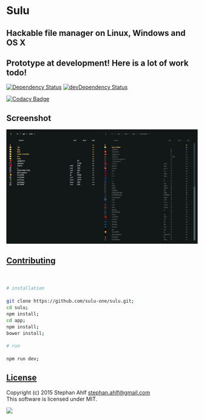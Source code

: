 # Sulu
## Hackable file manager on Linux, Windows and OS X

## Prototype at development! Here is a lot of work todo!

[![Dependency Status](https://david-dm.org/sulu-one/sulu.svg)](https://david-dm.org/sulu-one/sulu) 
[![devDependency Status](https://david-dm.org/sulu-one/sulu/dev-status.svg)](https://david-dm.org/sulu-one/sulu#info=devDependencies)  

[![Codacy Badge](https://www.codacy.com/project/badge/e5ce84ae276649d5ab61f4f1b264e5e0)](https://www.codacy.com/app/stephanahlf/sulu)  

## Screenshot
![Screenshot](/screenshot.png)  


## [Contributing](/CONTRIBUTING.md)

```bash


# installation 

git clone https://github.com/sulu-one/sulu.git;
cd sulu;
npm install;
cd app;
npm install;
bower install;

# run

npm run dev;

```

## [License](/LICENSE.md)
Copyright (c) 2015 Stephan Ahlf <stephan.ahlf@gmail.com>  
This software is licensed under MIT.  

[<img src="https://s-a.github.io/license/img/mit.svg" />](/LICENSE.md#mit "Massachusetts Institute of Technology (MIT)")